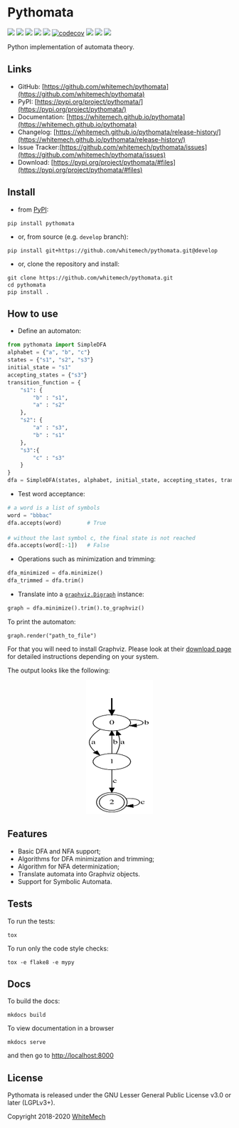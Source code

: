 # Pythomata


[![](https://img.shields.io/pypi/v/pythomata.svg)](https://pypi.python.org/pypi/pythomata)
[![](https://img.shields.io/travis/whitemech/pythomata.svg)](https://travis-ci.org/whitemech/pythomata)
[![](https://img.shields.io/pypi/pyversions/pythomata.svg)](https://pypi.python.org/pypi/pythomata)
[![](https://img.shields.io/badge/docs-mkdocs-9cf)](https://www.mkdocs.org/)
[![](https://img.shields.io/badge/status-development-orange.svg)](https://img.shields.io/badge/status-development-orange.svg)
[![codecov](https://codecov.io/gh/whitemech/pythomata/branch/master/graph/badge.svg)](https://codecov.io/gh/whitemech/pythomata)
[![](https://img.shields.io/badge/flake8-checked-blueviolet)](https://img.shields.io/badge/flake8-checked-blueviolet)
[![](https://img.shields.io/badge/mypy-checked-blue)](https://img.shields.io/badge/mypy-checked-blue)
[![](https://img.shields.io/badge/license-LGPLv3%2B-blue)](./LICENSE)

Python implementation of automata theory.

## Links

- GitHub: [https://github.com/whitemech/pythomata](https://github.com/whitemech/pythomata)
- PyPI: [https://pypi.org/project/pythomata/](https://pypi.org/project/pythomata/)
- Documentation: [https://whitemech.github.io/pythomata](https://whitemech.github.io/pythomata)
- Changelog: [https://whitemech.github.io/pythomata/release-history/](https://whitemech.github.io/pythomata/release-history/)
- Issue Tracker:[https://github.com/whitemech/pythomata/issues](https://github.com/whitemech/pythomata/issues)
- Download: [https://pypi.org/project/pythomata/#files](https://pypi.org/project/pythomata/#files)


## Install

- from [PyPI](https://pypi.org/project/pythomata/):
```
pip install pythomata
```
- or, from source (e.g. `develop` branch):
```
pip install git+https://github.com/whitemech/pythomata.git@develop
```

- or, clone the repository and install:
```
git clone https://github.com/whitemech/pythomata.git
cd pythomata
pip install .
```

## How to use

* Define an automaton:

```python
from pythomata import SimpleDFA
alphabet = {"a", "b", "c"}
states = {"s1", "s2", "s3"}
initial_state = "s1"
accepting_states = {"s3"}
transition_function = {
    "s1": {
        "b" : "s1",
        "a" : "s2"
    },
    "s2": {
        "a" : "s3",
        "b" : "s1"
    },
    "s3":{
        "c" : "s3"
    }
}
dfa = SimpleDFA(states, alphabet, initial_state, accepting_states, transition_function)
```

* Test word acceptance:

```python
# a word is a list of symbols
word = "bbbac"
dfa.accepts(word)        # True

# without the last symbol c, the final state is not reached
dfa.accepts(word[:-1])   # False
```

* Operations such as minimization and trimming:

```python
dfa_minimized = dfa.minimize()
dfa_trimmed = dfa.trim()
```

* Translate into a [`graphviz.Digraph`](https://graphviz.readthedocs.io/en/stable/api.html#graphviz.Digraph)
  instance:

```python
graph = dfa.minimize().trim().to_graphviz()
```

To print the automaton:
```
graph.render("path_to_file")
```

For that you will need to install Graphviz.
Please look at their [download page](https://graphviz.gitlab.io/download/)
for detailed instructions depending on your system.

The output looks like the following:

<p align="center">
  <img width="150" height="300" src="./images/my_awesome_automaton.svg" />
</p>


## Features


* Basic DFA and NFA support;
* Algorithms for DFA minimization and trimming;
* Algorithm for NFA determinization;
* Translate automata into Graphviz objects.
* Support for Symbolic Automata.


## Tests

To run the tests:
```
tox
```
To run only the code style checks:
```
tox -e flake8 -e mypy
```
## Docs

To build the docs:

```
mkdocs build
```

To view documentation in a browser

```
mkdocs serve
```

and then go to [http://localhost:8000](http://localhost:8000)


## License

Pythomata is released under the GNU Lesser General Public License v3.0 or later (LGPLv3+).

Copyright 2018-2020 [WhiteMech](https://whitemech.github.io)


